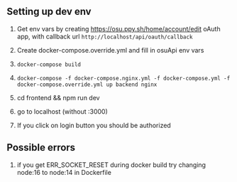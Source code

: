 ## Setting up dev env

1.  Get env vars by creating https://osu.ppy.sh/home/account/edit oAuth app, with callback url
    `http://localhost/api/oauth/callback`

1.  Create docker-compose.override.yml and fill in osuApi env vars

1.  `docker-compose build`
1.  `docker-compose -f docker-compose.nginx.yml -f docker-compose.yml -f docker-compose.override.yml up backend nginx`
1.  cd frontend && npm run dev

1.  go to localhost (without :3000)

1.  If you click on login button you should be authorized

## Possible errors

1. if you get ERR_SOCKET_RESET during docker build try changing node:16 to node:14 in Dockerfile
